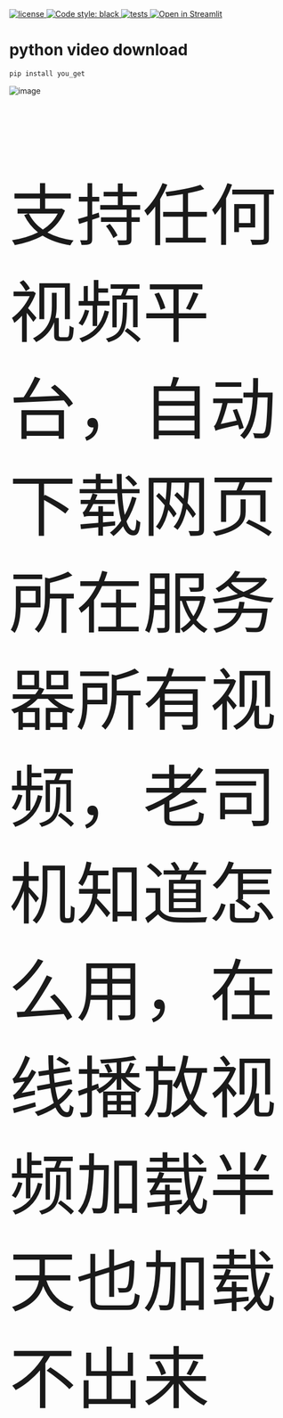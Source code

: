 <a href="https://github.com/158456645113/python-video-download/blob/main/LICENSE">
    <img alt="license" src="https://img.shields.io/github/license/wervlad/customer-churn-prediction.svg?color=blue">
</a>
<a href="https://github.com/158456645113/python-video-download">
    <img alt="Code style: black" src="https://img.shields.io/badge/code%20style-black-000000.svg">
</a>
<a href="https://github.com/158456645113/python-video-download/blob/main/.github/workflows/python-package-conda.yml">
    <img alt="tests" src="https://github.com/wervlad/customer-churn-prediction/actions/workflows/tests.yml/badge.svg">
</a>
<a href="https://www.bilibili.com/video/BV1uh411c7R7/?vd_source=3a5cb8161a57c40c1d42a15007eef998">
    <img alt="Open in Streamlit" src="https://static.streamlit.io/badges/streamlit_badge_black_white.svg">
</a>

#  python video download

```sh
pip install you_get
```

![image](https://github.com/158456645113/github.io/assets/85952769/f26d3491-fc2c-434a-a017-b00a575a8e58)

<p style="font-size: 120px;">支持任何视频平台，自动下载网页所在服务器所有视频，老司机知道怎么用，在线播放视频加载半天也加载不出来</p>
